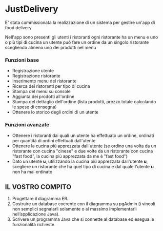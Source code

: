 # JustDelivery 

E' stata commissionata la realizzazione di un sistema per gestire un'app di food delivery

Nell'app sono presenti 
gli utenti
i ristoranti
ogni ristorante ha un menu e uno o più tipi di cucina
un utente può fare un ordine da un singolo ristorante scegliendo almeno uno dei prodotti nel menu

### Funzioni base
* Registrazione utente
* Registrazione ristorante
* Inserimento menu del ristorante
* Ricerca dei ristoranti per tipo di cucina
* Stampa del menu su console
* Aggiunta dei prodotti all'ordine
* Stampa del dettaglio dell'ordine (lista prodotti, prezzo totale calcolando le spese di consegna)
* Ottenere lo storico degli ordini di un utente

### Funzioni avanzate
* Ottenere i ristoranti dai quali un utente ha effettuato un ordine, ordinati per quantità di ordini effettuati dall'utente
* Ottenere la cucina più apprezzata dall'utente (se ordino una volta da un ristorante con cucina "cinese" e due volte da un ristorante con cucina "fast food", la cucina più apprezzata da me è "fast food")
* Dato un utente **u**, utilizzando la cucina più apprezzata dall'utente **u**, scegliere un ristorante che ha quel tipo di cucina e dal quale l'utente **u** non ha mai ordinato

## IL VOSTRO COMPITO

1) Progettare il diagramma ER.
2) Costruire un database coerente con il diagramma su pgAdmin (i vincoli non semplici segnalarli
solamente o al massimo implementarli nell’applicazione Java).
3) Scrivere un programma Java che si connette al database ed esegua le funzionalità richieste.